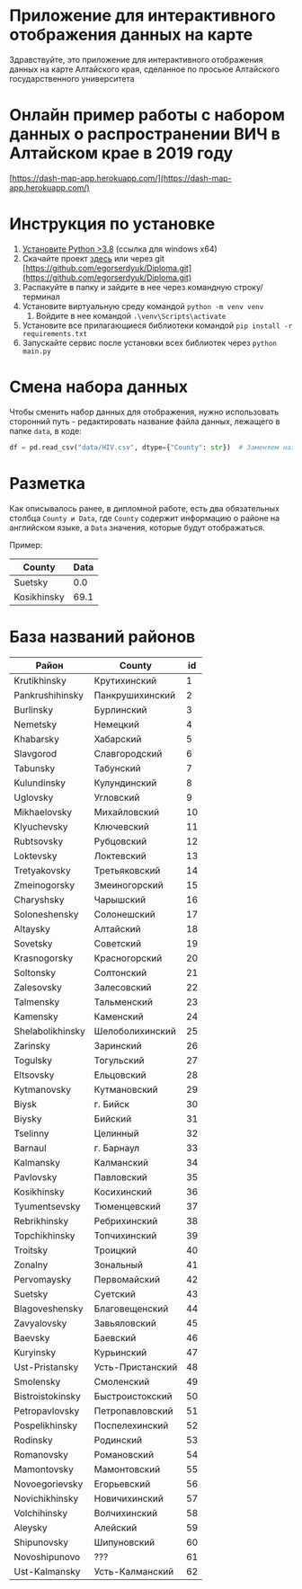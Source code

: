 # Приложение для интерактивного отображения данных на карте

Здравствуйте, это приложение для интерактивного отображения данных на карте Алтайского края, сделанное по просьюе
Алтайского государственного университета

# Онлайн пример работы с набором данных о распространении ВИЧ в Алтайском крае в 2019 году

[https://dash-map-app.herokuapp.com/](https://dash-map-app.herokuapp.com/)

# Инструкция по установке

1. [Установите Python >3.8](https://www.python.org/ftp/python/3.9.7/python-3.9.7-amd64.exe) (ссылка для windows x64)
2. Скачайте проект [здесь](https://github.com/egorserdyuk/Diploma/archive/refs/heads/side-project.zip) или через
   git [https://github.com/egorserdyuk/Diploma.git](https://github.com/egorserdyuk/Diploma.git)
3. Распакуйте в папку и зайдите в нее через командную строку/терминал
4. Установите виртуальную среду командой ```python -m venv venv```
    1. Войдите в нее командой ```.\venv\Scripts\activate```
5. Установите все прилагающиеся библиотеки командой ```pip install -r requirements.txt```
6. Запускайте сервис после установки всех библиотек через ```python main.py```

# Смена набора данных

Чтобы сменить набор данных для отображения, нужно использовать сторонний путь - редактировать название файла данных,
лежащего в папке ```data```, в коде:

```python
df = pd.read_csv("data/HIV.csv", dtype={"County": str})  # Заменяем название файла, который подгружаем в переменной df
```

# Разметка

Как описывалось ранее, в дипломной работе, есть два обязательных столбца ```County и Data```, где ```County``` содержит
информацию о районе на английском языке, а ```Data``` значения, которые будут отображаться.

Пример:

| County | Data |
| --- | --- |
| Suetsky | 0.0 |
| Kosikhinsky | 69.1 |

# База названий районов

|Район|County|id|
| --- | ---- |---|
|Krutikhinsky|Крутихинский|1|
|Pankrushihinsky|Панкрушихинский|2|
|Burlinsky|Бурлинский|3|
|Nemetsky|Немецкий|4|
|Khabarsky|Хабарский|5|
|Slavgorod|Славгородский|6|
|Tabunsky|Табунский|7|
|Kulundinsky|Кулундинский|8|
|Uglovsky|Угловский|9|
|Mikhaelovsky|Михайловский|10|
|Klyuchevsky|Ключевский|11|
|Rubtsovsky|Рубцовский|12|
|Loktevsky|Локтевский|13|
|Tretyakovsky|Третьяковский|14|
|Zmeinogorsky|Змеиногорский|15|
|Charyshsky|Чарышский|16|
|Soloneshensky|Солонешский|17|
|Altaysky|Алтайский|18|
|Sovetsky|Советский|19|
|Krasnogorsky|Красногорский|20|
|Soltonsky|Солтонский|21|
|Zalesovsky|Залесовский|22|
|Talmensky|Тальменский|23|
|Kamensky|Каменский|24|
|Shelabolikhinsky|Шелоболихинский|25|
|Zarinsky|Заринский|26|
|Togulsky|Тогульский|27|
|Eltsovsky|Ельцовский|28|
|Kytmanovsky|Кутмановский|29|
|Biysk|г. Бийск|30|
|Biysky|Бийский|31|
|Tselinny|Целинный|32|
|Barnaul|г. Барнаул|33|
|Kalmansky|Калманский|34|
|Pavlovsky|Павловский|35|
|Kosikhinsky|Косихинский|36|
|Tyumentsevsky|Тюменцевский|37|
|Rebrikhinsky|Ребрихинский|38|
|Topchikhinsky|Топчихинский|39|
|Troitsky|Троицкий|40|
|Zonalny|Зональный|41|
|Pervomaysky|Первомайский|42|
|Suetsky|Суетский|43|
|Blagoveshensky|Благовещенский|44|
|Zavyalovsky|Завьяловский|45|
|Baevsky|Баевский|46|
|Kuryinsky|Курьинский|47|
|Ust-Pristansky|Усть-Пристанский|48|
|Smolensky|Смоленский|49|
|Bistroistokinsky|Быстроистокский|50|
|Petropavlovsky|Петропавловский|51|
|Pospelikhinsky|Поспелехинский|52|
|Rodinsky|Родинский|53|
|Romanovsky|Романовский|54|
|Mamontovsky|Мамонтовский|55|
|Novoegorievsky|Егорьевский|56|
|Novichikhinsky|Новичихинский|57|
|Volchihinsky|Волчихинский|58|
|Aleysky|Алейский|59|
|Shipunovsky|Шипуновский|60|
|Novoshipunovo|???|61|
|Ust-Kalmansky|Усть-Калманский|62|